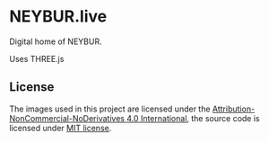 # NEYBUR.live
Digital home of NEYBUR.

Uses THREE.js


## License

The images used in this project are licensed under the [Attribution-NonCommercial-NoDerivatives 4.0 International](https://creativecommons.org/licenses/by-nc-nd/4.0/legalcode), the source code is licensed under [MIT license](LICENSE).
